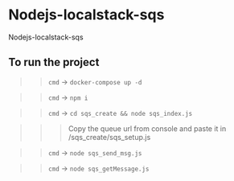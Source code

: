 # Nodejs-localstack-sqs
Nodejs-localstack-sqs

## To run the project

>>`cmd` -> `docker-compose up -d`

>>`cmd` -> `npm i`

>> `cmd` -> `cd sqs_create && node sqs_index.js`

>>> Copy the queue url from console and paste it in /sqs_create/sqs_setup.js

>>`cmd` ->  `node sqs_send_msg.js`

>>`cmd` ->  `node sqs_getMessage.js`
